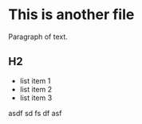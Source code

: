 # This is another file

Paragraph of text.

## H2

- list item 1
- list item 2
- list item 3

asdf
sd
fs
df
asf
